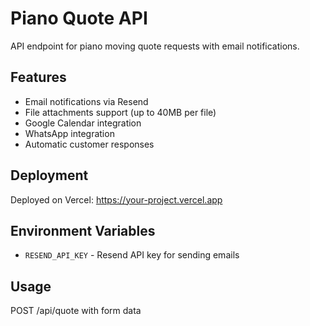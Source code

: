 # Piano Quote API

API endpoint for piano moving quote requests with email notifications.

## Features
- Email notifications via Resend
- File attachments support (up to 40MB per file)
- Google Calendar integration
- WhatsApp integration
- Automatic customer responses

## Deployment
Deployed on Vercel: https://your-project.vercel.app

## Environment Variables
- `RESEND_API_KEY` - Resend API key for sending emails

## Usage
POST /api/quote with form data